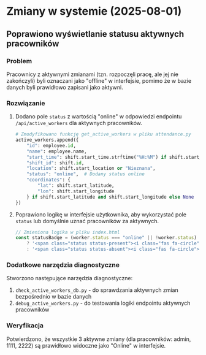 # Zmiany w systemie (2025-08-01)

## Poprawiono wyświetlanie statusu aktywnych pracowników

### Problem
Pracownicy z aktywnymi zmianami (tzn. rozpoczęli pracę, ale jej nie zakończyli) byli oznaczani jako "offline" w interfejsie, pomimo że w bazie danych byli prawidłowo zapisani jako aktywni.

### Rozwiązanie

1. Dodano pole `status` z wartością "online" w odpowiedzi endpointu `/api/active_workers` dla aktywnych pracowników.

   ```python
   # Zmodyfikowano funkcję get_active_workers w pliku attendance.py
   active_workers.append({
       "id": employee.id,
       "name": employee.name,
       "start_time": shift.start_time.strftime("%H:%M") if shift.start_time else "-",
       "shift_id": shift.id,
       "location": shift.start_location or "Nieznana",
       "status": "online",  # Dodany status online
       "coordinates": {
           "lat": shift.start_latitude,
           "lon": shift.start_longitude
       } if shift.start_latitude and shift.start_longitude else None
   })
   ```

2. Poprawiono logikę w interfejsie użytkownika, aby wykorzystać pole `status` lub domyślnie uznać pracowników za aktywnych.

   ```javascript
   // Zmieniona logika w pliku index.html
   const statusBadge = (worker.status === "online" || !worker.status) 
       ? '<span class="status status-present"><i class="fas fa-circle"></i> Online</span>'
       : '<span class="status status-absent"><i class="fas fa-circle"></i> Offline</span>';
   ```

### Dodatkowe narzędzia diagnostyczne

Stworzono następujące narzędzia diagnostyczne:

1. `check_active_workers_db.py` - do sprawdzania aktywnych zmian bezpośrednio w bazie danych
2. `debug_active_workers.py` - do testowania logiki endpointu aktywnych pracowników

### Weryfikacja

Potwierdzono, że wszystkie 3 aktywne zmiany (dla pracowników: admin, 1111, 2222) są prawidłowo widoczne jako "Online" w interfejsie.
